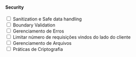 #### Security ####

<input type="checkbox"> Sanitization e Safe data handling <br>
<input type="checkbox"> Boundary Validation <br>
<input type="checkbox"> Gerenciamento de Erros <br>
<input type="checkbox"> Limitar número de requisições vindos do lado do cliente<br>
<input type="checkbox"> Gerenciamento de Arquivos <br>
<input type="checkbox"> Práticas de Criptografia <br>